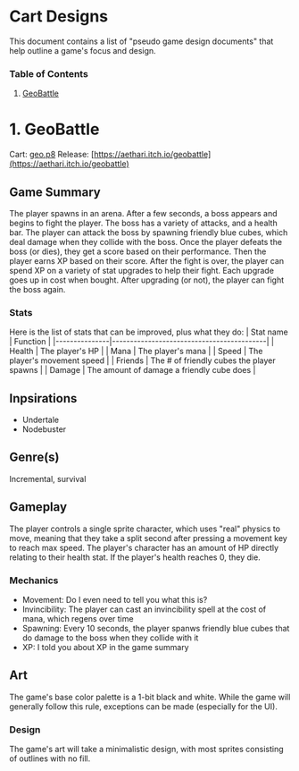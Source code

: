 # Cart Designs
This document contains a list of "pseudo game design documents" that help
outline a game's focus and design.

### Table of Contents
1. [GeoBattle](#1.-GeoBattle)

# 1. GeoBattle
Cart: [geo.p8](geo.p8)
Release: [https://aethari.itch.io/geobattle](https://aethari.itch.io/geobattle)

## Game Summary
The player spawns in an arena. After a few seconds, a boss appears and
begins to fight the player. The boss has a variety of attacks, and a
health bar. The player can attack the boss by spawning friendly blue
cubes, which deal damage when they collide with the boss. Once the player 
defeats the boss (or dies), they get a score based on their performance.
Then the player earns XP based on their score. After the fight is over, 
the player can spend XP on a variety of stat upgrades to help their fight.
Each upgrade goes up in cost when bought. After upgrading (or not), the 
player can fight the boss again.

### Stats
Here is the list of stats that can be improved, plus what they do:
| Stat name     | Function                    				|
|---------------|-------------------------------------------|
| Health        | The player's HP             				|
| Mana			| The player's mana							|
| Speed         | The player's movement speed 				|
| Friends		| The # of friendly cubes the player spawns |
| Damage		| The amount of damage a friendly cube does |

## Inpsirations
- Undertale
- Nodebuster

## Genre(s)
Incremental, survival

## Gameplay
The player controls a single sprite character, which uses "real"
physics to move, meaning that they take a split second after pressing
a movement key to reach max speed. The player's character has an 
amount of HP directly relating to their health stat. If the player's
health reaches 0, they die.

### Mechanics
- Movement: Do I even need to tell you what this is?
- Invincibility: The player can cast an invincibility spell at the
				 cost of mana, which regens over time
- Spawning: Every 10 seconds, the player spanws friendly blue cubes
			that do damage to the boss when they collide with it
- XP: I told you about XP in the game summary

## Art
The game's base color palette is a 1-bit black and white. While
the game will generally follow this rule, exceptions can be made
(especially for the UI).

### Design
The game's art will take a minimalistic design, with most sprites 
consisting of outlines with no fill.
